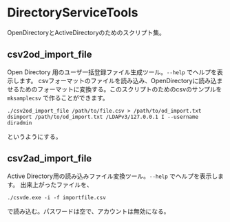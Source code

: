# DirectoryServiceTools
OpenDirectoryとActiveDirectoryのためのスクリプト集。
## csv2od_import_file
Open Directory 用のユーザ一括登録ファイル生成ツール。`--help` でヘルプを表示します。
csvフォーマットのファイルを読み込み、OpenDirectoryに読み込ませるためのフォーマットに変換する。このスクリプトのためのcsvのサンプルを`mksamplecsv` で作ることができます。

    ./csv2od_import_file /path/to/file.csv > /path/to/od_import.txt
    dsimport /path/to/od_import.txt /LDAPv3/127.0.0.1 I --username diradmin

というようにする。

## csv2ad_import_file
Active Directory用の読み込みファイル変換ツール。`--help` でヘルプを表示します。
出来上がったファイルを、

    ./csvde.exe -i -f importfile.csv

で読み込む。パスワードは空で、アカウントは無効になる。
